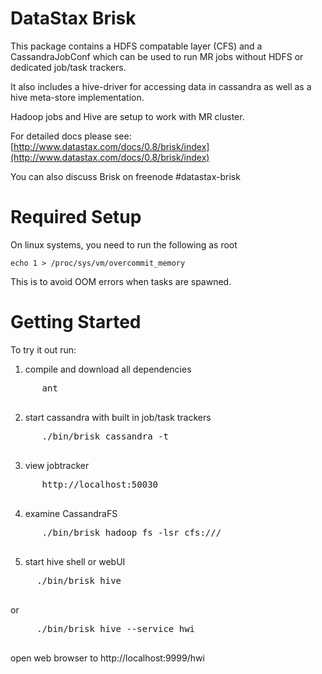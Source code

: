 DataStax Brisk
==============

This package contains a HDFS compatable layer (CFS) and a CassandraJobConf
which can be used to run MR jobs without HDFS or dedicated job/task trackers.

It also includes a hive-driver for accessing data in cassandra as well as a
hive meta-store implementation.

Hadoop jobs and Hive are setup to work with MR cluster.

For detailed docs please see: 
    [http://www.datastax.com/docs/0.8/brisk/index](http://www.datastax.com/docs/0.8/brisk/index)

You can also discuss Brisk on freenode #datastax-brisk

Required Setup
==============

On linux systems, you need to run the following as root

    echo 1 > /proc/sys/vm/overcommit_memory

This is to avoid OOM errors when tasks are spawned.

Getting Started
===============

To try it out run:

1. compile and download all dependencies
  <pre>
      ant
  </pre>
2. start cassandra with built in job/task trackers
  <pre>
      ./bin/brisk cassandra -t
  </pre>
3. view jobtracker
  <pre>
      http://localhost:50030
  </pre>
4. examine CassandraFS
  <pre>
      ./bin/brisk hadoop fs -lsr cfs:///
  </pre>
5. start hive shell or webUI
  <pre>
     ./bin/brisk hive
  </pre>
   or
  <pre>
     ./bin/brisk hive --service hwi
  </pre>
open web browser to http://localhost:9999/hwi
